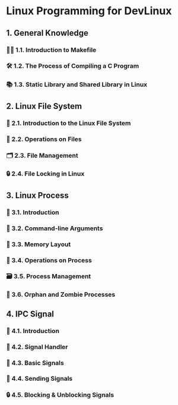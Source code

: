 # Linux Programming for DevLinux

## 1. General Knowledge
### 🧑‍💻 1.1. Introduction to Makefile
### 🛠️ 1.2. The Process of Compiling a C Program
### 📚 1.3. Static Library and Shared Library in Linux

## 2. Linux File System
### 🏁 2.1. Introduction to the Linux File System
### 📂 2.2. Operations on Files
### 🗂️ 2.3. File Management
### 🔒 2.4. File Locking in Linux

## 3. Linux Process
### 🚀 3.1. Introduction
### 📝 3.2. Command-line Arguments
### 🧠 3.3. Memory Layout
### 🔧 3.4. Operations on Process
### 🗃️ 3.5. Process Management
### 👻 3.6. Orphan and Zombie Processes

## 4. IPC Signal
### 🚦 4.1. Introduction
### 🛑 4.2. Signal Handler
### 🔑 4.3. Basic Signals
### 📡 4.4. Sending Signals
### 🔒 4.5. Blocking & Unblocking Signals

